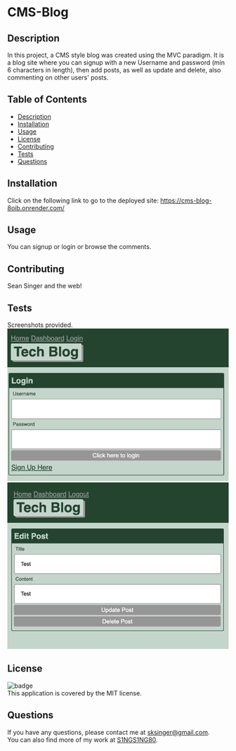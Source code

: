 # CMS-Blog

## Description
In this project, a CMS style blog was created using the MVC paradigm. It is a blog site where you can signup with a new Username and password (min 6 characters in length), then add posts, as well as update and delete, also commenting on other users' posts. 

## Table of Contents
- [Description](#description)
- [Installation](#installation)
- [Usage](#usage)
- [License](#license)
- [Contributing](#contributing)
- [Tests](#tests)
- [Questions](#questions)

## Installation
Click on the following link to go to the deployed site: https://cms-blog-8oib.onrender.com/

## Usage
You can signup or login or browse the comments.

## Contributing
Sean Singer and the web!

## Tests
Screenshots provided.
![alt text](<Screenshot 2024-07-25 at 17.50.38.png>)
![alt text](<Screenshot 2024-07-25 at 17.50.10.png>)

## License
![badge](https://img.shields.io/badge/license-MIT-brightgreen)
<br />
This application is covered by the MIT license. 

## Questions
If you have any questions, please contact me at [sksinger@gmail.com](mailto:sksinger@gmail.com). <br>
You can also find more of my work at [S1NGS1NG80](https://github.com/S1NGS1NG80).
